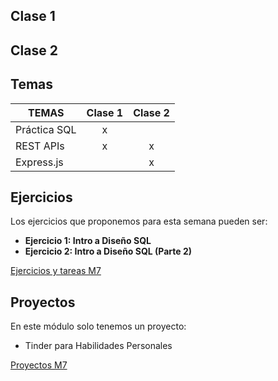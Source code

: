 ## Clase 1

## Clase 2

## Temas
|TEMAS   | Clase 1| Clase 2|
|---|:---:|:---:|
|Práctica SQL|x||
|REST APIs|x|x|
|Express.js||x|

## Ejercicios
Los ejercicios que proponemos para esta semana pueden ser:
- **Ejercicio 1: Intro a Diseño SQL**
- **Ejercicio 2: Intro a Diseño SQL (Parte 2)**

[Ejercicios y tareas M7](/Ejercicios%20y%20tareas/Ejercicios%20y%20tareas%20M7.md)
## Proyectos
En este módulo solo tenemos un proyecto:
- Tinder para Habilidades Personales

[Proyectos M7](/Proyectos/Proyectos%20M7%20Kata%20Backend.md)
